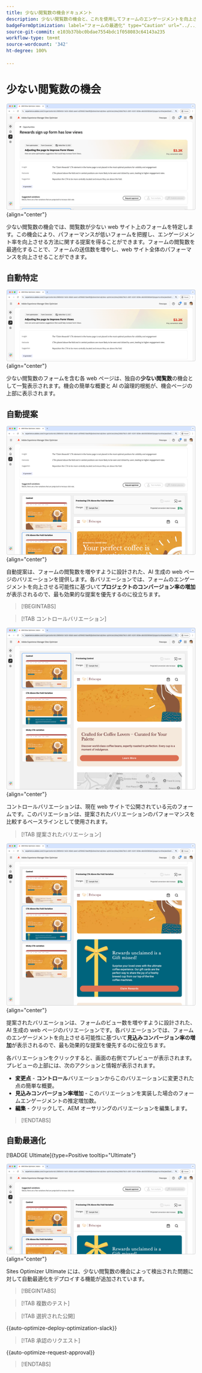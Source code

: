```yaml
---
title: 少ない閲覧数の機会ドキュメント
description: 少ない閲覧数の機会と、これを使用してフォームのエンゲージメントを向上させる方法について説明します。
badgeFormOptimization: label="フォームの最適化" type="Caution" url="../../opportunity-types/form-optimization.md" tooltip="フォームの最適化"
source-git-commit: e103b37bbc0bdae7554bdc1f058083c64143a235
workflow-type: tm+mt
source-wordcount: '342'
ht-degree: 100%

---
```



# 少ない閲覧数の機会

![少ない閲覧数の機会](./assets/low-views/hero.png){align="center"}

少ない閲覧数の機会では、閲覧数が少ない web サイト上のフォームを特定します。この機会により、パフォーマンスが低いフォームを把握し、エンゲージメント率を向上させる方法に関する提案を得ることができます。フォームの閲覧数を最適化することで、フォームの送信数を増やし、web サイト全体のパフォーマンスを向上させることができます。

## 自動特定

![少ない閲覧数の自動特定](./assets/low-views/auto-identify.png){align="center"}

少ない閲覧数のフォームを含む各 web ページは、独自の&#x200B;**少ない閲覧数**&#x200B;の機会として一覧表示されます。機会の簡単な概要と AI の論理的根拠が、機会ページの上部に表示されます。

## 自動提案

![少ない閲覧数の自動提案](./assets/low-views/auto-suggest.png){align="center"}

自動提案は、フォームの閲覧数を増やすように設計された、AI 生成の web ページのバリエーションを提供します。各バリエーションでは、フォームのエンゲージメントを向上させる可能性に基づいて&#x200B;**プロジェクトのコンバージョン率の増加**&#x200B;が表示されるので、最も効果的な提案を優先するのに役立ちます。

>[!BEGINTABS]

>[!TAB コントロールバリエーション]

![コントロールバリエーション](./assets/low-views/control-variation.png){align="center"}

コントロールバリエーションは、現在 web サイトで公開されている元のフォームです。このバリエーションは、提案されたバリエーションのパフォーマンスを比較するベースラインとして使用されます。

>[!TAB 提案されたバリエーション]

![提案されたバリエーション](./assets/low-views/suggested-variations.png){align="center"}

提案されたバリエーションは、フォームのビュー数を増やすように設計された、AI 生成の web ページのバリエーションです。各バリエーションでは、フォームのエンゲージメントを向上させる可能性に基づいて&#x200B;**見込みコンバージョン率の増加**&#x200B;が表示されるので、最も効果的な提案を優先するのに役立ちます。

各バリエーションをクリックすると、画面の右側でプレビューが表示されます。プレビューの上部には、次のアクションと情報が表示されます。

* **変更点** - **コントロール**&#x200B;バリエーションからこのバリエーションに変更された点の簡単な概要。
* **見込みコンバージョン率増加** - このバリエーションを実装した場合のフォームエンゲージメントの推定増加数。
* **編集** - クリックして、AEM オーサリングのバリエーションを編集します。

>[!ENDTABS]

## 自動最適化

[!BADGE Ultimate]{type=Positive tooltip="Ultimate"}

![少ない閲覧数の自動最適化](./assets/low-views/auto-optimize.png){align="center"}

Sites Optimizer Ultimate には、少ない閲覧数の機会によって検出された問題に対して自動最適化をデプロイする機能が追加されています。

>[!BEGINTABS]

>[!TAB 複数のテスト]


>[!TAB 選択された公開]

{{auto-optimize-deploy-optimization-slack}}

>[!TAB 承認のリクエスト]

{{auto-optimize-request-approval}}

>[!ENDTABS]
